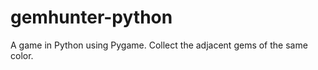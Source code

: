 gemhunter-python
================

A game in Python using Pygame. Collect the adjacent gems of the same color.